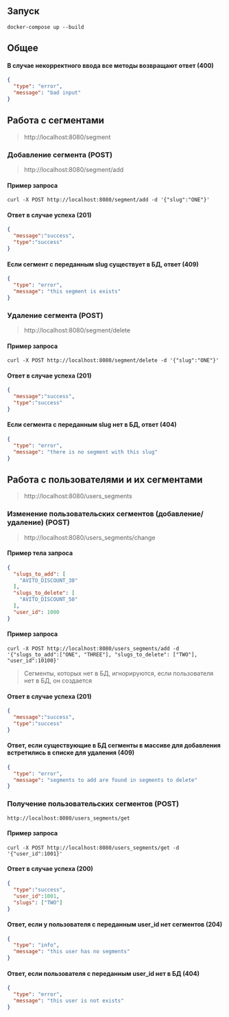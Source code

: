 
## Запуск

	docker-compose up --build

## Общее
#### В случае некорректного ввода все методы возвращают ответ (400)
```json
{
  "type": "error",
  "message": "bad input"
}
```

## Работа с сегментами

> http://localhost:8080/segment

### Добавление сегмента (POST)
> http://localhost:8080/segment/add
#### Пример запроса
	curl -X POST http://localhost:8080/segment/add -d '{"slug":"ONE"}'
#### Ответ в случае успеха (201)
```json
{
  "message":"success",
  "type":"success"
}
```
#### Если сегмент с переданным slug существует в БД, ответ (409)
```json
{
  "type": "error",
  "message": "this segment is exists"
}
```
### Удаление сегмента (POST)
> http://localhost:8080/segment/delete
#### Пример запроса
	curl -X POST http://localhost:8080/segment/delete -d '{"slug":"ONE"}'
#### Ответ в случае успеха (201)
```json
{
  "message":"success",
  "type":"success"
}
```

#### Если сегмента с переданным slug нет в БД, ответ (404)
```json
{
  "type": "error",
  "message": "there is no segment with this slug"
}
```

## Работа с пользователями и их сегментами
> http://localhost:8080/users_segments

### Изменение пользовательских сегментов (добавление/удаление) (POST)
> http://localhost:8080/users_segments/change
#### Пример тела запроса
```json
{
  "slugs_to_add": [
    "AVITO_DISCOUNT_30"
  ],
  "slugs_to_delete": [
    "AVITO_DISCOUNT_50"
  ],
  "user_id": 1000
}
```
#### Пример запроса
	curl -X POST http://localhost:8080/users_segments/add -d '{"slugs_to_add":["ONE", "THREE"], "slugs_to_delete": ["TWO"], "user_id":10100}'

> Сегменты, которых нет в БД, игнорируются, если пользователя нет в БД, он создается

#### Ответ в случае успеха (201)
```json
{
  "message":"success",
  "type":"success"
}
```
#### Ответ, если существующие в БД сегменты в массиве для добавления встретились в списке для удаления (409)
```json
{
  "type": "error",
  "message": "segments to add are found in segments to delete"
}
```
### Получение пользовательских сегментов (POST)
	http://localhost:8080/users_segments/get
#### Пример запроса
	curl -X POST http://localhost:8080/users_segments/get -d '{"user_id":1001}'
#### Ответ в случае успеха (200)
```json
{
  "type":"success",
  "user_id":1001,
  "slugs": ["TWO"]
}
```
#### Ответ, если у пользователя с переданным user_id нет сегментов (204)
```json
{
  "type": "info",
  "message": "this user has no segments"
}
```
#### Ответ, если пользователя с переданным user_id нет в БД (404)
```json
{
  "type": "error",
  "message": "this user is not exists"
}
```



